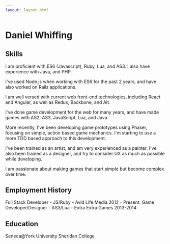 ```yaml
---
layout: layout.html
---
```


# Daniel Whiffing

## Skills
  I am proficient with ES6 (Javascript), Ruby, Lua, and AS3. I also have experience with Java, and PHP.

  I've used Node.js when working with ES6 for the past 2 years, and have also worked on Rails applications.

  I am well versed with current web front-end technologies, including React and Angular, as well as Redux, Backbone, and Alt.

  I've done game development for the web for many years, and have made games with AS2, AS3, JavaScript, Lua, and Java.

  More recently, I've been developing game prototypes using Phaser, focusing on simple, action based game mechanics.  I'm starting to use a more TDD based approach to this development.

  I've been trained as an artist, and am very experienced as a painter. I've also been trained as a designer, and try to consider UX as much as possible while developing.

  I am passionate about making games that start simple but become complex over time.

## Employment History
  Full Stack Developer - JS/Ruby - Avid Life Media 2012 - Present.
  Game Developer/Designer - AS3/Lua - Extra Extra Games 2013-2014

## Education
  Seneca@York University
  Sheridan College
